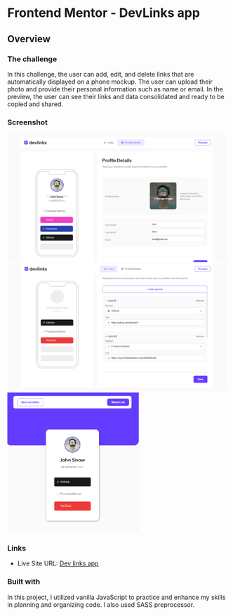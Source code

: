# Frontend Mentor - DevLinks app

## Overview

### The challenge

In this challenge, the user can add, edit, and delete links that are automatically displayed on a phone mockup. The user can upload their photo and provide their personal information such as name or email. In the preview, the user can see their links and data consolidated and ready to be copied and shared.

### Screenshot

<img src="./src/assets/images/Zrzut ekranu 2024-02-09 153323.png" width="500">
<img src="./src/assets/images/Zrzut ekranu 2024-02-09 153450.png" width="500">
<img src="./src/assets/images/Zrzut ekranu 2024-02-09 153543.png" width="300">

### Links

- Live Site URL: [Dev links app](https://dev-links-bednar.netlify.app/)

### Built with

In this project, I utilized vanilla JavaScript to practice and enhance my skills in planning and organizing code. I also used SASS preprocessor.
